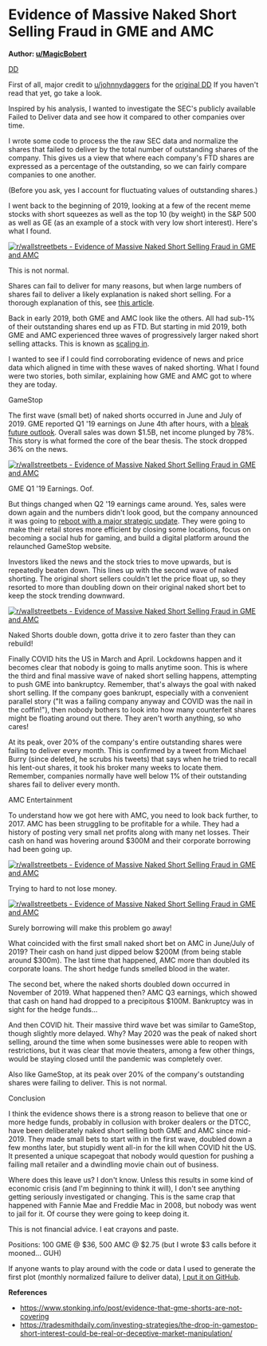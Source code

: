 Evidence of Massive Naked Short Selling Fraud in GME and AMC
============================================================

**Author: [u/MagicBobert](https://www.reddit.com/user/MagicBobert/)**

[DD](https://www.reddit.com/r/wallstreetbets/search?q=flair_name%3A%22DD%22&restrict_sr=1)

First of all, major credit to [u/johnnydaggers](https://www.reddit.com/u/johnnydaggers/) for the [original DD](https://www.reddit.com/r/wallstreetbets/comments/l97ykd/the_real_reason_wall_street_is_terrified_of_the/) If you haven't read that yet, go take a look.

Inspired by his analysis, I wanted to investigate the SEC's publicly available Failed to Deliver data and see how it compared to other companies over time.

I wrote some code to process the the raw SEC data and normalize the shares that failed to deliver by the total number of outstanding shares of the company. This gives us a view that where each company's FTD shares are expressed as a percentage of the outstanding, so we can fairly compare companies to one another.

(Before you ask, yes I account for fluctuating values of outstanding shares.)

I went back to the beginning of 2019, looking at a few of the recent meme stocks with short squeezes as well as the top 10 (by weight) in the S&P 500 as well as GE (as an example of a stock with very low short interest). Here's what I found.

[![r/wallstreetbets - Evidence of Massive Naked Short Selling Fraud in GME and AMC](https://preview.redd.it/9us7kdme1ue61.png?width=2554&format=png&auto=webp&s=ddf843285adac642c3d15360c71e14ed04566a38)](https://preview.redd.it/9us7kdme1ue61.png?width=2554&format=png&auto=webp&s=ddf843285adac642c3d15360c71e14ed04566a38)

This is not normal.

Shares can fail to deliver for many reasons, but when large numbers of shares fail to deliver a likely explanation is naked short selling. For a thorough explanation of this, see [this article](http://counterfeitingstock.com/CS2.0/CounterfeitingStock.html).

Back in early 2019, both GME and AMC look like the others. All had sub-1% of their outstanding shares end up as FTD. But starting in mid 2019, both GME and AMC experienced three waves of progressively larger naked short selling attacks. This is known as [scaling in](https://www.investopedia.com/terms/s/scale-in.asp).

I wanted to see if I could find corroborating evidence of news and price data which aligned in time with these waves of naked shorting. What I found were two stories, both similar, explaining how GME and AMC got to where they are today.

GameStop

The first wave (small bet) of naked shorts occurred in June and July of 2019. GME reported Q1 '19 earnings on June 4th after hours, with a [bleak future outlook](https://www.washingtonpost.com/business/2019/06/05/gamestop-stock-plunges-nearly-percent-gamers-brace-new-era-consoles/). Overall sales was down $1.5B, net income plunged by 78%. This story is what formed the core of the bear thesis. The stock dropped 36% on the news.

[![r/wallstreetbets - Evidence of Massive Naked Short Selling Fraud in GME and AMC](https://preview.redd.it/vbrosels1ue61.png?width=2804&format=png&auto=webp&s=b04f103567aa52b8af929191f14fbae86a41f0e4)](https://preview.redd.it/vbrosels1ue61.png?width=2804&format=png&auto=webp&s=b04f103567aa52b8af929191f14fbae86a41f0e4)

GME Q1 '19 Earnings. Oof.

But things changed when Q2 '19 earnings came around. Yes, sales were down again and the numbers didn't look good, but the company announced it was going to [reboot with a major strategic update](https://www.globenewswire.com/news-release/2019/09/10/1913815/0/en/GameStop-Reports-Second-Quarter-Fiscal-2019-Results.html). They were going to make their retail stores more efficient by closing some locations, focus on becoming a social hub for gaming, and build a digital platform around the relaunched GameStop website.

Investors liked the news and the stock tries to move upwards, but is repeatedly beaten down. This lines up with the second wave of naked shorting. The original short sellers couldn't let the price float up, so they resorted to more than doubling down on their original naked short bet to keep the stock trending downward.

[![r/wallstreetbets - Evidence of Massive Naked Short Selling Fraud in GME and AMC](https://preview.redd.it/p6x5x8zw1ue61.png?width=2772&format=png&auto=webp&s=382b78b87a737dc480f85bccea573096ca681706)](https://preview.redd.it/p6x5x8zw1ue61.png?width=2772&format=png&auto=webp&s=382b78b87a737dc480f85bccea573096ca681706)

Naked Shorts double down, gotta drive it to zero faster than they can rebuild!

Finally COVID hits the US in March and April. Lockdowns happen and it becomes clear that nobody is going to malls anytime soon. This is where the third and final massive wave of naked short selling happens, attempting to push GME into bankruptcy. Remember, that's always the goal with naked short selling. If the company goes bankrupt, especially with a convenient parallel story ("It was a failing company anyway and COVID was the nail in the coffin!"), then nobody bothers to look into how many counterfeit shares might be floating around out there. They aren't worth anything, so who cares!

At its peak, over 20% of the company's entire outstanding shares were failing to deliver every month. This is confirmed by a tweet from Michael Burry (since deleted, he scrubs his tweets) that says when he tried to recall his lent-out shares, it took his broker many weeks to locate them. Remember, companies normally have well below 1% of their outstanding shares fail to deliver every month.

AMC Entertainment

To understand how we got here with AMC, you need to look back further, to 2017. AMC has been struggling to be profitable for a while. They had a history of posting very small net profits along with many net losses. Their cash on hand was hovering around $300M and their corporate borrowing had been going up.

[![r/wallstreetbets - Evidence of Massive Naked Short Selling Fraud in GME and AMC](https://preview.redd.it/g7zugy792ue61.png?width=1876&format=png&auto=webp&s=f580cf12bad13197ed1426466d8b183a4191933e)](https://preview.redd.it/g7zugy792ue61.png?width=1876&format=png&auto=webp&s=f580cf12bad13197ed1426466d8b183a4191933e)

Trying to hard to not lose money.

[![r/wallstreetbets - Evidence of Massive Naked Short Selling Fraud in GME and AMC](https://preview.redd.it/jtgjqlu92ue61.png?width=1876&format=png&auto=webp&s=93a8ac04fd426390354024ce016a2a08df36c79f)](https://preview.redd.it/jtgjqlu92ue61.png?width=1876&format=png&auto=webp&s=93a8ac04fd426390354024ce016a2a08df36c79f)

Surely borrowing will make this problem go away!

What coincided with the first small naked short bet on AMC in June/July of 2019? Their cash on hand just dipped below $200M (from being stable around $300m). The last time that happened, AMC more than doubled its corporate loans. The short hedge funds smelled blood in the water.

The second bet, where the naked shorts doubled down occurred in November of 2019. What happened then? AMC Q3 earnings, which showed that cash on hand had dropped to a precipitous $100M. Bankruptcy was in sight for the hedge funds...

And then COVID hit. Their massive third wave bet was similar to GameStop, though slightly more delayed. Why? May 2020 was the peak of naked short selling, around the time when some businesses were able to reopen with restrictions, but it was clear that movie theaters, among a few other things, would be staying closed until the pandemic was completely over.

Also like GameStop, at its peak over 20% of the company's outstanding shares were failing to deliver. This is not normal.

Conclusion

I think the evidence shows there is a strong reason to believe that one or more hedge funds, probably in collusion with broker dealers or the DTCC, have been deliberately naked short selling both GME and AMC since mid-2019. They made small bets to start with in the first wave, doubled down a few months later, but stupidly went all-in for the kill when COVID hit the US. It presented a unique scapegoat that nobody would question for pushing a failing mall retailer and a dwindling movie chain out of business.

Where does this leave us? I don't know. Unless this results in some kind of economic crisis (and I'm beginning to think it will), I don't see anything getting seriously investigated or changing. This is the same crap that happened with Fannie Mae and Freddie Mac in 2008, but nobody was went to jail for it. Of course they were going to keep doing it.

This is not financial advice. I eat crayons and paste.

Positions: 100 GME @ $36, 500 AMC @ $2.75 (but I wrote $3 calls before it mooned... GUH)

If anyone wants to play around with the code or data I used to generate the first plot (monthly normalized failure to deliver data), [I put it on GitHub](https://github.com/bobsomers/evidence_of_naked_short_fraud_in_gme_and_amc).

**References**
- https://www.stonking.info/post/evidence-that-gme-shorts-are-not-covering
- https://tradesmithdaily.com/investing-strategies/the-drop-in-gamestop-short-interest-could-be-real-or-deceptive-market-manipulation/ 
